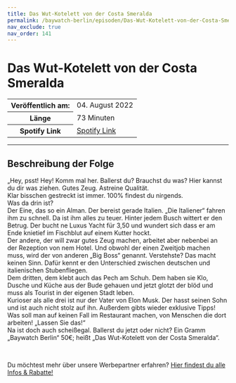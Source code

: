 ```yaml
---
title: Das Wut-Kotelett von der Costa Smeralda
permalink: /baywatch-berlin/episoden/Das-Wut-Kotelett-von-der-Costa-Smeralda
nav_exclude: true
nav_order: 141
---
```


# Das Wut-Kotelett von der Costa Smeralda
<table class="resp-table dcf-table dcf-table-responsive dcf-table-bordered dcf-table-striped dcf-w-100%">
                    <tbody>
                        <tr>
                            <th scope="row">Veröffentlich am:</th>
                            <td data-label="Veröffentlich am:">04. August 2022</td>
                        </tr>
                        <tr>
                            <th scope="row">Länge </th>
                            <td data-label="Länge ">73 Minuten</td>
                        </tr><tr>
                                <th scope="row">Spotify Link</th>
                                <td data-label="Spotify Link"><a href="https://open.spotify.com/episode/6CX8uAI0vUuFAYOAr8XNTT">Spotify Link</a></td>
                            </tr></tbody>
                </table>

***

## Beschreibung der Folge

<div>
<p>„Hey, psst! Hey! Komm mal her. Ballerst du? Brauchst du was? Hier kannst du dir was ziehen. Gutes Zeug. Astreine Qualität.<br/>Klar bisschen gestreckt ist immer. 100% findest du nirgends.<br/>Was da drin ist?<br/>Der Eine, das so ein Alman. Der bereist gerade Italien. „Die Italiener“ fahren ihm zu schnell. Da ist ihm alles zu teuer. Hinter jedem Busch wittert er den Betrug. Der bucht ne Luxus Yacht für 3,50 und wundert sich dass er am Ende knietief im Fischblut auf einem Kutter hockt.<br/>Der andere, der will zwar gutes Zeug machen, arbeitet aber nebenbei an der Rezeption von nem Hotel. Und obwohl der einen Zweitjob machen muss, wird der von anderen „Big Boss“ genannt. Verstehste? Das macht keinen Sinn. Dafür kennt er den Unterschied zwischen deutschen und italienischen Stubenfliegen.<br/>Dem dritten, dem klebt auch das Pech am Schuh. Dem haben sie Klo, Dusche und Küche aus der Bude gehauen und jetzt glotzt der blöd und muss als Tourist in der eigenen Stadt leben.<br/>Kurioser als alle drei ist nur der Vater von Elon Musk. Der hasst seinen Sohn und ist auch nicht stolz auf ihn. Außerdem gibts wieder exklusive Tipps! Was soll man auf keinen Fall im Restaurant machen, von Menschen die dort arbeiten! „Lassen Sie das!“<br/>Na ist doch auch scheißegal. Ballerst du jetzt oder nicht? Ein Gramm „Baywatch Berlin“ 50€; heißt „Das Wut-Kotelett von der Costa Smeralda“.</p><br/><p>Du möchtest mehr über unsere Werbepartner erfahren? <a href="https://linktr.ee/BaywatchBerlin" rel="nofollow">Hier findest du alle Infos &amp; Rabatte!</a></p>  
</div>

